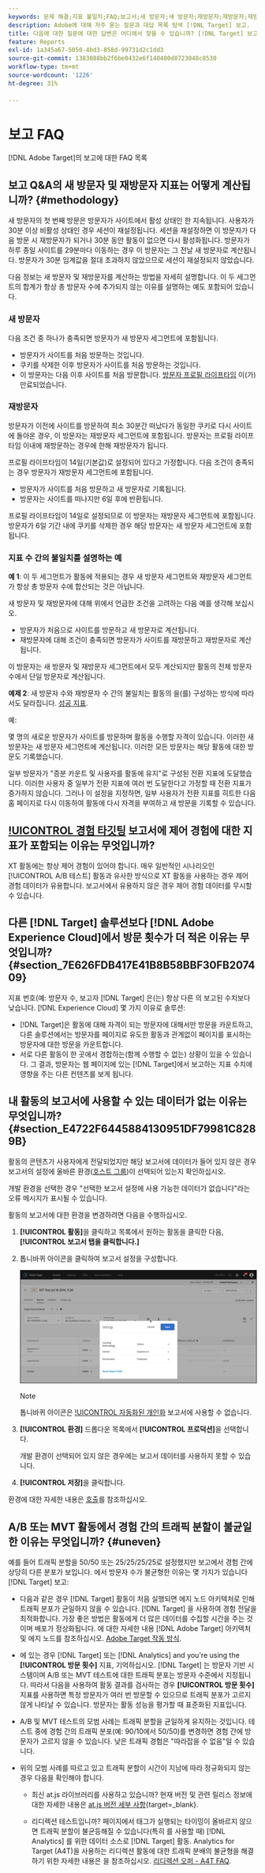 ```yaml
---
keywords: 문제 해결;지표 불일치;FAQ;보고서;새 방문자;새 방문자;재방문자;재방문자;재방문자;새 방문
description: Adobe에 대해 자주 묻는 질문과 대답 목록 탐색 [!DNL Target] 보고.
title: 다음에 대한 질문에 대한 답변은 어디에서 찾을 수 있습니까? [!DNL Target] 보고?
feature: Reports
exl-id: 1a345a67-5050-4bd3-858d-99731d2c1dd3
source-git-commit: 1383088bb2f6be0432e6f140400d8723048c8530
workflow-type: tm+mt
source-wordcount: '1226'
ht-degree: 31%

---
```


# 보고 FAQ

[!DNL Adobe Target]의 보고에 대한 FAQ 목록

## 보고 Q&amp;A의 새 방문자 및 재방문자 지표는 어떻게 계산됩니까? {#methodology}

새 방문자의 첫 번째 방문은 방문자가 사이트에서 활성 상태인 한 지속됩니다.
사용자가 30분 이상 비활성 상태인 경우 세션이 재설정됩니다. 세션을 재설정하면 이 방문자가 다음 방문 시 재방문자가 되거나 30분 동안 활동이 없으면 다시 활성화됩니다.
방문자가 하루 종일 사이트를 29분마다 이동하는 경우 이 방문자는 그 전날 새 방문자로 계산됩니다. 방문자가 30분 임계값을 절대 초과하지 않았으므로 세션이 재설정되지 않았습니다.

다음 정보는 새 방문자 및 재방문자를 계산하는 방법을 자세히 설명합니다. 이 두 세그먼트의 합계가 항상 총 방문자 수에 추가되지 않는 이유를 설명하는 예도 포함되어 있습니다.

### 새 방문자

다음 조건 중 하나가 충족되면 방문자가 새 방문자 세그먼트에 포함됩니다.

* 방문자가 사이트를 처음 방문하는 것입니다.
* 쿠키를 삭제한 이후 방문자가 사이트를 처음 방문하는 것입니다.
* 이 방문자는 다음 이후 사이트를 처음 방문합니다. [방문자 프로필 라이프타임](/help/main/c-target/c-visitor-profile/visitor-profile-lifetime.md) 이(가) 만료되었습니다.

### 재방문자

방문자가 이전에 사이트를 방문하여 최소 30분간 떠났다가 동일한 쿠키로 다시 사이트에 돌아온 경우, 이 방문자는 재방문자 세그먼트에 포함됩니다. 방문자는 프로필 라이프타임 이내에 재방문하는 경우에 한해 재방문자가 됩니다.

프로필 라이프타임이 14일(기본값)로 설정되어 있다고 가정합니다. 다음 조건이 충족되는 경우 방문자가 재방문자 세그먼트에 포함됩니다.

* 방문자가 사이트를 처음 방문하고 새 방문자로 기록됩니다.
* 방문자는 사이트를 떠나지만 6일 후에 반환됩니다.

프로필 라이프타임이 14일로 설정되므로 이 방문자는 재방문자 세그먼트에 포함됩니다. 방문자가 6일 기간 내에 쿠키를 삭제한 경우 해당 방문자는 새 방문자 세그먼트에 포함됩니다.

### 지표 수 간의 불일치를 설명하는 예

**예 1**: 이 두 세그먼트가 활동에 적용되는 경우 새 방문자 세그먼트와 재방문자 세그먼트가 항상 총 방문자 수에 합산되는 것은 아닙니다.

새 방문자 및 재방문자에 대해 위에서 언급한 조건을 고려하는 다음 예를 생각해 보십시오.

* 방문자가 처음으로 사이트를 방문하고 새 방문자로 계산됩니다.
* 재방문자에 대해 조건이 충족되면 방문자가 사이트를 재방문하고 재방문자로 계산됩니다.

이 방문자는 새 방문자 및 재방문자 세그먼트에서 모두 계산되지만 활동의 전체 방문자 수에서 단일 방문자로 계산됩니다.

**예제 2**: 새 방문자 수와 재방문자 수 간의 불일치는 활동의 을(를) 구성하는 방식에 따라서도 달라집니다. [성공 지표](/help/main/c-activities/r-success-metrics/success-metrics.md).

예:

몇 명의 새로운 방문자가 사이트를 방문하며 활동을 수행할 자격이 있습니다. 이러한 새 방문자는 새 방문자 세그먼트에 계산됩니다. 이러한 모든 방문자는 해당 활동에 대한 방문도 기록했습니다.

일부 방문자가 &quot;증분 카운트 및 사용자를 활동에 유지&quot;로 구성된 전환 지표에 도달했습니다. 이러한 사용자 중 일부가 전환 지표에 여러 번 도달한다고 가정할 때 전환 지표가 증가하지 않습니다. 그러나 이 설정을 지정하면, 일부 사용자가 전환 지표를 히트한 다음 홈 페이지로 다시 이동하여 활동에 다시 자격을 부여하고 새 방문을 기록할 수 있습니다.

## [!UICONTROL 경험 타깃팅](XT) 보고서에 제어 경험에 대한 지표가 포함되는 이유는 무엇입니까?

XT 활동에는 항상 제어 경험이 있어야 합니다. 매우 일반적인 시나리오인 [!UICONTROL A/B 테스트] 활동과 유사한 방식으로 XT 활동을 사용하는 경우 제어 경험 데이터가 유용합니다. 보고서에서 유용하지 않은 경우 제어 경험 데이터를 무시할 수 있습니다.

## 다른 [!DNL Target] 솔루션보다 [!DNL Adobe Experience Cloud]에서 방문 횟수가 더 적은 이유는 무엇입니까? {#section_7E626FDB417E41B8B58BBF30FB207409}

지표 번호(예: 방문자 수, 보고자 [!DNL Target] 은(는) 항상 다른 의 보고된 수치보다 낮습니다. [!DNL Experience Cloud] 몇 가지 이유로 솔루션:

* [!DNL Target]은 활동에 대해 자격이 되는 방문자에 대해서만 방문을 카운트하고, 다른 솔루션에서는 방문자를 페이지로 유도한 활동과 관계없이 페이지를 표시하는 방문자에 대한 방문을 카운트합니다.
* 서로 다른 활동이 한 곳에서 경합하는(함께 수행할 수 없는) 상황이 있을 수 있습니다. 그 결과, 방문자는 웹 페이지에 있는 [!DNL Target]에서 보고하는 지표 수치에 영향을 주는 다른 컨텐츠를 보게 됩니다.

## 내 활동의 보고서에 사용할 수 있는 데이터가 없는 이유는 무엇입니까? {#section_E4722F6445884130951DF79981C8289B}

활동의 콘텐츠가 사용자에게 전달되었지만 해당 보고서에 데이터가 들어 있지 않은 경우 보고서의 설정에 올바른 환경([호스트 그룹](/help/main/administrating-target/hosts.md))이 선택되어 있는지 확인하십시오.

개발 환경을 선택한 경우 &quot;선택한 보고서 설정에 사용 가능한 데이터가 없습니다&quot;라는 오류 메시지가 표시될 수 있습니다.

활동의 보고서에 대한 환경을 변경하려면 다음을 수행하십시오.

1. **[!UICONTROL 활동]**&#x200B;을 클릭하고 목록에서 원하는 활동을 클릭한 다음, **[!UICONTROL 보고서 탭을 클릭합니다.]**
1. 톱니바퀴 아이콘을 클릭하여 보고서 설정을 구성합니다.

   ![A/B 설정 대화 상자](/help/main/c-reports/c-report-settings/assets/ab_settings_dialog.png)

   >[!NOTE]
   >
   >톱니바퀴 아이콘은 [!UICONTROL 자동화된 개인화](AP) 보고서에 사용할 수 없습니다.

1. **[!UICONTROL 환경]** 드롭다운 목록에서 **[!UICONTROL 프로덕션]**&#x200B;을 선택합니다.

   개발 환경이 선택되어 있지 않은 경우에는 보고서 데이터를 사용하지 못할 수 있습니다.

1. **[!UICONTROL 저장]**&#x200B;을 클릭합니다.

환경에 대한 자세한 내용은 [호출](/help/main/administrating-target/hosts.md#concept_516BB01EBFBD4449AB03940D31AEB66E)를 참조하십시오.

## A/B 또는 MVT 활동에서 경험 간의 트래픽 분할이 불균일한 이유는 무엇입니까? {#uneven}

예를 들어 트래픽 분할을 50/50 또는 25/25/25/25로 설정했지만 보고에서 경험 간에 상당히 다른 분포가 보입니다. 에서 방문자 수가 불균형한 이유는 몇 가지가 있습니다 [!DNL Target] 보고:

* 다음과 같은 경우 [!DNL Target] 활동이 처음 실행되면 에지 노드 아키텍처로 인해 트래픽 분포가 균일하지 않을 수 있습니다. [!DNL Target] 을 사용하여 경험 전달을 최적화합니다. 가장 좋은 방법은 활동에게 더 많은 데이터를 수집할 시간을 주는 것이며 배포가 정상화됩니다. 에 대한 자세한 내용 [!DNL Adobe Target] 아키텍처 및 에지 노드를 참조하십시오. [Adobe Target 작동 방식](/help/main/c-intro/how-target-works.md).
* 에 있는 경우 [!DNL Target] 또는 [!DNL Analytics] and you&#39;re using the **[!UICONTROL 방문 횟수]** 지표, 기억하십시오. [!DNL Target] 는 방문자 기반 시스템이며 A/B 또는 MVT 테스트에 대한 트래픽 분포는 방문자 수준에서 지정됩니다. 따라서 다음을 사용하여 활동 결과를 검사하는 경우 **[!UICONTROL 방문 횟수]** 지표를 사용하면 특정 방문자가 여러 번 방문할 수 있으므로 트래픽 분포가 고르지 않게 나타날 수 있습니다. 방문자는 활동 성능을 평가할 때 표준화된 지표입니다.
* A/B 및 MVT 테스트의 모범 사례는 트래픽 분할을 균일하게 유지하는 것입니다. 테스트 중에 경험 간의 트래픽 분포(예: 90/10에서 50/50)를 변경하면 경험 간에 방문자가 고르지 않을 수 있습니다. 낮은 트래픽 경험은 &quot;따라잡을 수 없음&quot;일 수 있습니다.
* 위의 모범 사례를 따르고 있고 트래픽 분할이 시간이 지남에 따라 정규화되지 않는 경우 다음을 확인해야 합니다.

   * 최신 at.js 라이브러리를 사용하고 있습니까? 현재 버전 및 관련 릴리스 정보에 대한 자세한 내용은 [at.js 버전 세부 사항](https://experienceleague.corp.adobe.com/docs/target-dev/developer/client-side/at-js-implementation/target-atjs-versions.html){target=_blank}.

   * 리디렉션 테스트입니까? 페이지에서 태그가 실행되는 타이밍이 올바르지 않으면 트래픽 분할이 불균등해질 수 있습니다(특히 를 사용할 때) [!DNL Analytics] 를 위한 데이터 소스로 [!DNL Target] 활동. Analytics for Target (A4T)을 사용하는 리디렉션 활동에 대한 트래픽 분배의 불균형을 해결하기 위한 자세한 내용은 을 참조하십시오. [리디렉션 오퍼 - A4T FAQ](/help/main/c-integrating-target-with-mac/a4t/r-a4t-faq/a4t-faq-redirect-offers.md).
